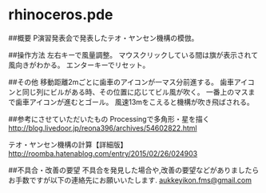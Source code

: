 # rhinoceros.pde



##概要
P演習発表会で発表したテオ・ヤンセン機構の模倣。


##操作方法
左右キーで風量調整。
マウスクリックしている間は旗が表示されて風向きがわかる。
エンターキーでリセット。


##その他
移動距離2mごとに歯車のアイコンが一マス分前進する。
歯車アイコンと同じ列にビルがある時、その位置に応じてビル風が吹く。
一番上のマスまで歯車アイコンが進むとゴール。
風速13mをこえると機構が吹き飛ばされる。


##参考にさせていただいたもの
Processingで多角形・星を描く
http://blog.livedoor.jp/reona396/archives/54602822.html

テオ・ヤンセン機構の計算【詳細版】 
http://roomba.hatenablog.com/entry/2015/02/26/024903


##不具合・改善の要望
不具合を発見した場合や,改善の要望などがありましたら
 お手数ですが以下の連絡先にお願いいたします.
aukkeyikon.fms@gmail.com
